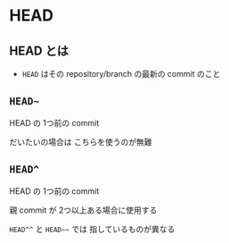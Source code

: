 
# HEAD


## HEAD とは

- `HEAD` はその repository/branch の最新の commit のこと


## `HEAD~`

HEAD の 1つ前の commit

だいたいの場合は こちらを使うのが無難


## `HEAD^`

HEAD の 1つ前の commit

親 commit が 2つ以上ある場合に使用する

`HEAD^^` と `HEAD~~` では 指しているものが異なる


